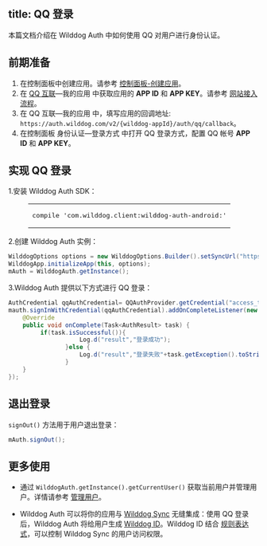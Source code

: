 
title:  QQ 登录
---

本篇文档介绍在 Wilddog Auth 中如何使用 QQ 对用户进行身份认证。


## 前期准备

1. 在控制面板中创建应用。请参考 [控制面板-创建应用](/console/creat.html#创建一个野狗应用)。
2. 在 [QQ 互联](https://connect.qq.com)—我的应用 中获取应用的 **APP ID** 和 **APP KEY**。请参考 [网站接入流程](http://wiki.connect.qq.com/网站接入流程)。
3. 在 QQ 互联—我的应用 中，填写应用的回调地址:` https://auth.wilddog.com/v2/{wilddog-appId}/auth/qq/callback`。
4. 在控制面板 身份认证—登录方式 中打开 QQ 登录方式，配置 QQ 帐号 **APP ID** 和 **APP KEY**。

## 实现 QQ 登录
1.安装 Wilddog Auth SDK：

<figure class="highlight java"><table><tbody><tr><td class="code"><pre><div class="line">compile <span class="string">&apos;com.wilddog.client:wilddog-auth-android:<span class="android-auth-version"></span>&apos;</span></div></pre></td></tr></tbody></table></figure>


2.创建 Wilddog Auth 实例：

```java
WilddogOptions options = new WilddogOptions.Builder().setSyncUrl("https://<wilddog appId>.wilddogio.com").build();
WilddogApp.initializeApp(this, options);
mAuth = WilddogAuth.getInstance();
```

3.Wilddog Auth 提供以下方式进行 QQ 登录：


```java
AuthCredential qqAuthCredential= QQAuthProvider.getCredential("access_token");
mauth.signInWithCredential(qqAuthCredential).addOnCompleteListener(new OnCompleteListener<AuthResult>() {
    @Override
    public void onComplete(Task<AuthResult> task) {
         if(task.isSuccessful()){
                    Log.d("result","登录成功");
                }else {
                    Log.d("result","登录失败"+task.getException().toString());
                }
    }
});
```


## 退出登录

`signOut()` 方法用于用户退出登录：

```java
mAuth.signOut();
```

## 更多使用

- 通过 `WilddogAuth.getInstance().getCurrentUser()` 获取当前用户并管理用户。详情请参考 [管理用户](/guide/auth/android/manageuser.html)。


- Wilddog Auth 可以将你的应用与 [Wilddog Sync](/overview/sync.html) 无缝集成：使用 QQ 登录后，Wilddog Auth 将给用户生成 [Wilddog ID](/guide/auth/core/concept.html#Wilddog-ID)。Wilddog ID 结合 [规则表达式](/guide/sync/rules/introduce.html)，可以控制 Wilddog Sync 的用户访问权限。


